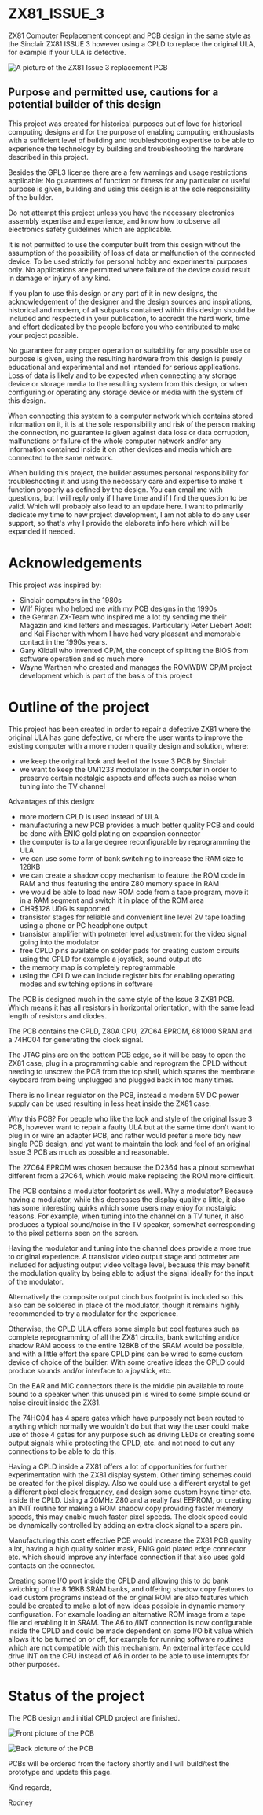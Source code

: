 # ZX81_ISSUE_3
ZX81 Computer Replacement concept and PCB design in the same style as the Sinclair ZX81 ISSUE 3 however using a CPLD to replace the original ULA, for example if your ULA is defective.

![A picture of the ZX81 Issue 3 replacement PCB](ZX81_ISSUE_3_CPLD_PCB_REV1_CMP_1.png)  

## Purpose and permitted use, cautions for a potential builder of this design
This project was created for historical purposes out of love for historical computing designs and for the purpose of enabling computing enthousiasts with a sufficient level of building and troubleshooting expertise to be able to experience the technology by building and troubleshooting the hardware described in this project.

Besides the GPL3 license there are a few warnings and usage restrictions applicable:
No guarantees of function or fitness for any particular or useful purpose is given, building and using this design is at the sole responsibility of the builder.

Do not attempt this project unless you have the necessary electronics assembly expertise and experience, and know how to observe all electronics safety guidelines which are applicable.

It is not permitted to use the computer built from this design without the assumption of the possibility of loss of data or malfunction of the connected device. To be used strictly for personal hobby and experimental purposes only. No applications are permitted where failure of the device could result in damage or injury of any kind.

If you plan to use this design or any part of it in new designs, the acknowledgement of the designer and the design sources and inspirations, historical and modern, of all subparts contained within this design should be included and respected in your publication, to accredit the hard work, time and effort dedicated by the people before you who contributed to make your project possible.

No guarantee for any proper operation or suitability for any possible use or purpose is given, using the resulting hardware from this design is purely educational and experimental and not intended for serious applications. Loss of data is likely and to be expected when connecting any storage device or storage media to the resulting system from this design, or when configuring or operating any storage device or media with the system of this design.

When connecting this system to a computer network which contains stored information on it, it is at the sole responsibility and risk of the person making the connection, no guarantee is given against data loss or data corruption, malfunctions or failure of the whole computer network and/or any information contained inside it on other devices and media which are connected to the same network.

When building this project, the builder assumes personal responsibility for troubleshooting it and using the necessary care and expertise to make it function properly as defined by the design. You can email me with questions, but I will reply only if I have time and if I find the question to be valid. Which will probably also lead to an update here. I want to primarily dedicate my time to new project development, I am not able to do any user support, so that's why I provide the elaborate info here which will be expanded if needed.

# Acknowledgements

This project was inspired by:
- Sinclair computers in the 1980s
- Wilf Rigter who helped me with my PCB designs in the 1990s
- the German ZX-Team who inspired me a lot by sending me their Magazin and kind letters and messages. Particularly Peter Liebert Adelt and Kai Fischer with whom I have had very pleasant and memorable contact in the 1990s years.
- Gary Kildall who invented CP/M, the concept of splitting the BIOS from software operation and so much more
- Wayne Warthen who created and manages the ROMWBW CP/M project development which is part of the basis of this project

# Outline of the project
This project has been created in order to repair a defective ZX81 where the original ULA has gone defective, or where the user wants to improve the existing computer with a more modern quality design and solution, where:
- we keep the original look and feel of the Issue 3 PCB by Sinclair
- we want to keep the UM1233 modulator in the computer in order to preserve certain nostalgic aspects and effects such as noise when tuning into the TV channel

Advantages of this design:  
- more modern CPLD is used instead of ULA
- manufacturing a new PCB provides a much better quality PCB and could be done with ENIG gold plating on expansion connector
- the computer is to a large degree reconfigurable by reprogramming the ULA
- we can use some form of bank switching to increase the RAM size to 128KB
- we can create a shadow copy mechanism to feature the ROM code in RAM and thus featuring the entire Z80 memory space in RAM
- we would be able to load new ROM code from a tape program, move it in a RAM segment and switch it in place of the ROM area
- CHR$128 UDG is supported
- transistor stages for reliable and convenient line level 2V tape loading using a phone or PC headphone output
- transistor amplifier with potmeter level adjustment for the video signal going into the modulator
- free CPLD pins available on solder pads for creating custom circuits using the CPLD for example a joystick, sound output etc
- the memory map is completely reprogrammable
- using the CPLD we can include register bits for enabling operating modes and switching options in software

The PCB is designed much in the same style of the Issue 3 ZX81 PCB. Which means it has all resistors in horizontal orientation, with the same lead length of resistors and diodes.  

The PCB contains the CPLD, Z80A CPU, 27C64 EPROM, 681000 SRAM and a 74HC04 for generating the clock signal.  

The JTAG pins are on the bottom PCB edge, so it will be easy to open the ZX81 case, plug in a programming cable and reprogram the CPLD without needing to unscrew the PCB from the top shell, which spares the membrane keyboard from being unplugged and plugged back in too many times.

There is no linear regulator on the PCB, instead a modern 5V DC power supply can be used resulting in less heat inside the ZX81 case.

Why this PCB? For people who like the look and style of the original Issue 3 PCB, however want to repair a faulty ULA but at the same time don't want to plug in or wire an adapter PCB, and rather would prefer a more tidy new single PCB design, and yet want to maintain the look and feel of an original Issue 3 PCB as much as possible and reasonable.

The 27C64 EPROM was chosen because the D2364 has a pinout somewhat different from a 27C64, which would make replacing the ROM more difficult.

The PCB contains a modulator footprint as well. Why a modulator? Because having a modulator, while this decreases the display quality a little, it also has some interesting quirks which some users may enjoy for nostalgic reasons. For example, when tuning into the channel on a TV tuner, it also produces a typical sound/noise in the TV speaker, somewhat corresponding to the pixel patterns seen on the screen. 

Having the modulator and tuning into the channel does provide a more true to original experience. A transistor video output stage and potmeter are included for adjusting output video voltage level, because this may benefit the modulation quality by being able to adjust the signal ideally for the input of the modulator.

Alternatively the composite output cinch bus footprint is included so this also can be soldered in place of the modulator, though it remains highly recommended to try a modulator for the experience.

Otherwise, the CPLD ULA offers some simple but cool features such as complete reprogramming of all the ZX81 circuits, bank switching and/or shadow RAM access to the entire 128KB of the SRAM would be possible, and with a little effort the spare CPLD pins can be wired to some custom device of choice of the builder. With some creative ideas the CPLD could produce sounds and/or interface to a joystick, etc.   

On the EAR and MIC connectors there is the middle pin available to route sound to a speaker when this unused pin is wired to some simple sound or noise circuit inside the ZX81.  

The 74HC04 has 4 spare gates which have purposely not been routed to anything which normally we wouldn't do but that way the user could make use of those 4 gates for any purpose such as driving LEDs or creating some output signals while protecting the CPLD, etc. and not need to cut any connections to be able to do this.

Having a CPLD inside a ZX81 offers a lot of opportunities for further experimentation with the ZX81 display system. Other timing schemes could be created for the pixel display. Also we could use a different crystal to get a different pixel clock frequency, and design some custom hsync timer etc. inside the CPLD. Using a 20MHz Z80 and a really fast EEPROM, or creating an INIT routine for making a ROM shadow copy providing faster memory speeds, this may enable much faster pixel speeds. The clock speed could be dynamically controlled by adding an extra clock signal to a spare pin.

Manufacturing this cost effective PCB would increase the ZX81 PCB quality a lot, having a high quality solder mask, ENIG gold plated edge connector etc. which should improve any interface connection if that also uses gold contacts on the connector.

Creating some I/O port inside the CPLD and allowing this to do bank switching of the 8 16KB SRAM banks, and offering shadow copy features to load custom programs instead of the original ROM are also features which could be created to make a lot of new ideas possible in dynamic memory configuration. For example loading an alternative ROM image from a tape file and enabling it in SRAM. 
The A6 to /INT connection is now configurable inside the CPLD and could be made dependent on some I/O bit value which allows it to be turned on or off, for example for running software routines which are not compatible with this mechanism. An external interface could drive INT on the CPU instead of A6 in order to be able to use interrupts for other purposes.

# Status of the project
The PCB design and initial CPLD project are finished.  

![Front picture of the PCB](ZX81_ISSUE_3_CPLD_PCB_REV1_1.png)  

![Back picture of the PCB](ZX81_ISSUE_3_CPLD_PCB_REV1_BACK_1.png)  

PCBs will be ordered from the factory shortly and I will build/test the prototype and update this page.

Kind regards,

Rodney
